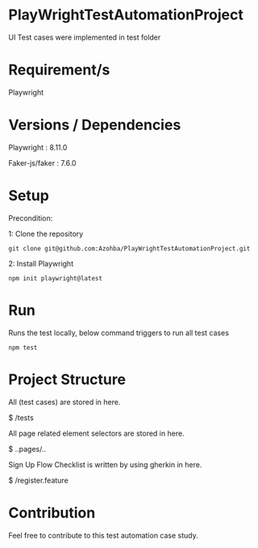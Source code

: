 # PlayWrightTestAutomationProject

UI Test cases were implemented in test folder

# Requirement/s

Playwright

# Versions / Dependencies

Playwright : 8.11.0

Faker-js/faker : 7.6.0

# Setup

Precondition:

1: Clone the repository

``` git clone git@github.com:Azohba/PlayWrightTestAutomationProject.git ```

2: Install Playwright

``` npm init playwright@latest  ```

# Run

Runs the test locally, below command triggers to run all test cases

``` npm test ```

 
# Project Structure

All (test cases) are stored in here.   

$ /tests  

All page related element selectors are stored in here.  

$ ..pages/..

Sign Up Flow Checklist is written by using gherkin in here.

$ /register.feature

# Contribution

Feel free to contribute to this test automation case study.
